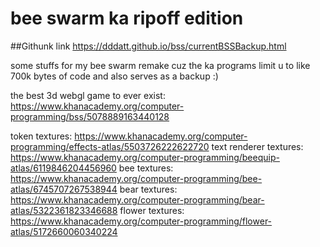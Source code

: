 # bee swarm ka ripoff edition

##Githunk link
https://dddatt.github.io/bss/currentBSSBackup.html

some stuffs for my bee swarm remake cuz the ka programs limit u to like 700k bytes of code and also serves as a backup :)

the best 3d webgl game to ever exist: https://www.khanacademy.org/computer-programming/bss/5078889163440128

token textures: https://www.khanacademy.org/computer-programming/effects-atlas/5503726222622720
text renderer textures: https://www.khanacademy.org/computer-programming/beequip-atlas/6119846204456960
bee textures: https://www.khanacademy.org/computer-programming/bee-atlas/6745707267538944
bear textures: https://www.khanacademy.org/computer-programming/bear-atlas/5322361823346688
flower textures: https://www.khanacademy.org/computer-programming/flower-atlas/5172660060340224
